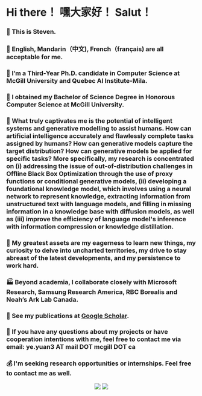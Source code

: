 # Hi there！ 嘿大家好！ Salut！
### 👋 This is Steven.
### 💬 English, Mandarin（中文), French（français) are all acceptable for me.
### 🔭 I’m a Third-Year Ph.D. candidate in Computer Science at McGill University and Quebec AI Institute-Mila. 
### 🔭 I obtained my Bachelor of Science Degree in Honorous Computer Science at McGill University. 


### 🧐 What truly captivates me is the potential of intelligent systems and generative modelling to assist humans. How can artificial intelligence accurately and flawlessly complete tasks assigned by humans? How can generative models capture the target distribution? How can generative models be applied for specific tasks? More specifically, my research is concentrated on (i) addressing the issue of out-of-distribution challenges in Offline Black Box Optimization through the use of proxy functions or conditional generative models, (ii) developing a foundational knowledge model, which involves using a neural network to represent knowledge, extracting information from unstructured text with language models, and filling in missing information in a knowledge base with diffusion models, as well as (iii) improve the efficiency of language model's inference with information compression or knowledge distillation.
### 💪 My greatest assets are my eagerness to learn new things, my curiosity to delve into uncharted territories, my drive to stay abreast of the latest developments, and my persistence to work hard.
### 🏭 Beyond academia, I collaborate closely with Microsoft Research, Samsung Research America, RBC Borealis and Noah’s Ark Lab Canada.
### 📑 See my publications at [Google Scholar](https://scholar.google.ca/citations?view_op=list_works&hl=en&user=lemEc74AAAAJ&gmla=AP6z3OYNDbOsbW4-8ApnAN9ybuGn7vNyNW-SYXwvJheUANvwhgW_OFqNOhcTZqyWMyYt9i_kvMG1bbLw3a-y9M2-JoA9rl2o7OtTIDRvRa_29xg).



### 📧 If you have any questions about my projects or have cooperation intentions with me, feel free to contact me via email: ye.yuan3 AT mail DOT mcgill DOT ca
### 💰 I'm seeking research opportunities or internships. Feel free to contact me as well.

<p align = "center">
  <img src = "https://github-readme-stats.vercel.app/api?username=StevenYuan666&hide_rank=false&line_height=20&count_private=true&theme=swift&show_icons=true">
  <img src = "https://github-readme-stats.vercel.app/api/top-langs/?username=StevenYuan666&layout=compact&theme=swift">
</p>

